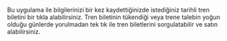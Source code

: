 Bu uygulama ile bilgilerinizi bir kez kaydettiğinizde istediğiniz tarihli tren biletini bir tıkla alabilirsiniz.
Tren biletinin tükendiği veya trene talebin yoğun olduğu günlerde yorulmadan tek tık ile tren biletlerini sorgulatabilir ve satın alabilirsiniz.
